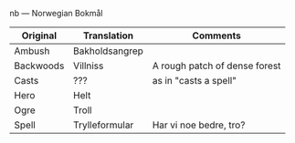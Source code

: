 nb — Norwegian Bokmål

| Original | Translation | Comments
|----------|-------------|---|
| Ambush | Bakholdsangrep |
| Backwoods | Villniss | A rough patch of dense forest |
| Casts | ??? | as in "casts a spell" |
| Hero | Helt | 
| Ogre | Troll |
| Spell | Trylleformular | Har vi noe bedre, tro? |